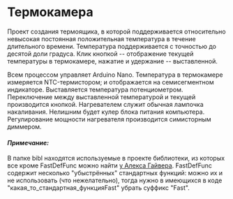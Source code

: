 # Термокамера

Проект создания термоящика, в которой поддерживается относительно невысокая постоянная положительная температура в течение длительного времени.
Температура поддерживается с точностью до десятой доли градуса.
Клик кнопкой -- отображение текущей температуры в термокамере, нажатие и удержание -- выставленной.

Всем процессом управляет Arduino Nano. Температура в термокамере измеряется NTC-термистором; и отображается на семисегментном индикаторе. Выставляется температура потенциометром. Переключение между выставленной температурой и текущей производится кнопкой. Нагревателем служит обычная лампочка накаливания. Нелишним будет кулер блока питания компьютера. Регулирование мощности нагревателя производится симисторным диммером.

#### ___Примечание:___

В папке bibl находятся используемые в проекте библиотеки, из которых все кроме FastDefFunc можно найти [у Алекса Гайвера](https://github.com/GyverLibs). FastDefFunc содержит несколько "убыстрённых" стандартных функций:  можно их и не использовать (что нежелательно), тогда нужно в имеющихся в коде "какая_то_стандартная_функцияFast" убрать суффикс "Fast".